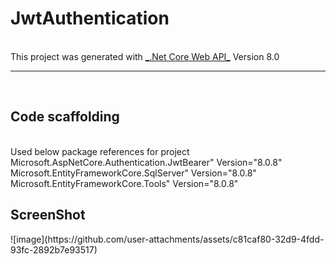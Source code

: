 <h1>JwtAuthentication</h1><br>
This project was generated with <a href="https://dotnet.microsoft.com/en-us/apps/aspnet">_.Net Core Web API_</a> Version 8.0 <br>
<hr>
<br>
<h2>Code scaffolding</h2><br>
Used below package references for project <br>
Microsoft.AspNetCore.Authentication.JwtBearer" Version="8.0.8" <br>
Microsoft.EntityFrameworkCore.SqlServer" Version="8.0.8" <br>
Microsoft.EntityFrameworkCore.Tools" Version="8.0.8" <br>
<h2>ScreenShot</h2>
![image](https://github.com/user-attachments/assets/c81caf80-32d9-4fdd-93fc-2892b7e93517)


